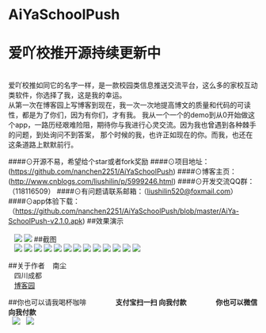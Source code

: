 # AiYaSchoolPush
# 爱吖校推开源持续更新中
<br>
   爱吖校推如同它的名字一样，是一款校园类信息推送交流平台，这么多的家校互动类软件，你选择了我，这是我的幸运。<br>
从第一次在博客园上写博客到现在，我一次一次地提高博文的质量和代码的可读性，都是为了你们，因为有你们，才有我。
    我从一个一个的demo到从0开始做这个app，一路历经艰难险阻，期待你与我进行心灵交流。因为我也曾遇到各种棘手的问题，到处询问不到答案，
    那个时候的我，也许正如现在的你。而我，也还在这条道路上默默前行。
    
####⊙开源不易，希望给个star或者fork奖励
####⊙项目地址：(https://github.com/nanchen2251/AiYaSchoolPush)
####⊙博客主页：(http://www.cnblogs.com/liushilin/p/5999246.html)
####⊙开发交流QQ群：（118116509）
####⊙有问题请联系邮箱：（liushilin520@foxmail.com）
####⊙app体验下载：（https://github.com/nanchen2251/AiYaSchoolPush/blob/master/AiYa-SchoolPush-v2.1.0.apk)
##效果演示<br><br>
    ![](https://github.com/nanchen2251/AiYaSchoolPush/blob/master/photo/GIF2.gif)
    ![](https://github.com/nanchen2251/AiYaSchoolPush/blob/master/photo/GIF3.gif)
##截图<br>
    ![](https://github.com/nanchen2251/AiYaSchoolPush/blob/master/photo/screen1.jpg) 
    ![](https://github.com/nanchen2251/AiYaSchoolPush/blob/master/photo/screen2.jpg) 
    ![](https://github.com/nanchen2251/AiYaSchoolPush/blob/master/photo/screen3.jpg) 
    ![](https://github.com/nanchen2251/AiYaSchoolPush/blob/master/photo/screen4.jpg) 
    ![](https://github.com/nanchen2251/AiYaSchoolPush/blob/master/photo/screen5.jpg) 
    ![](https://github.com/nanchen2251/AiYaSchoolPush/blob/master/photo/screen6.jpg) 
    ![](https://github.com/nanchen2251/AiYaSchoolPush/blob/master/photo/screen7.jpg) 
    ![](https://github.com/nanchen2251/AiYaSchoolPush/blob/master/photo/screen8.jpg) 
    ![](https://github.com/nanchen2251/AiYaSchoolPush/blob/master/photo/screen9.jpg) 
    ![](https://github.com/nanchen2251/AiYaSchoolPush/blob/master/photo/screen10.jpg) 
    ![](https://github.com/nanchen2251/AiYaSchoolPush/blob/master/photo/screen11.jpg) 
    ![](https://github.com/nanchen2251/AiYaSchoolPush/blob/master/photo/screen12.jpg) 
    ![](https://github.com/nanchen2251/AiYaSchoolPush/blob/master/photo/screen13.jpg) 
    
##关于作者
    南尘<br>
    四川成都<br>
    [博客园](http://www.cnblogs.com/liushilin/)
    
##你也可以请我喝杯咖啡
               **支付宝扫一扫 向我付款**               **你也可以微信 向我付款**<br>
   ![](https://github.com/nanchen2251/AiYaSchoolPush/blob/master/photo/apay.png) 
   ![](https://github.com/nanchen2251/AiYaSchoolPush/blob/master/photo/wxpay.png)
